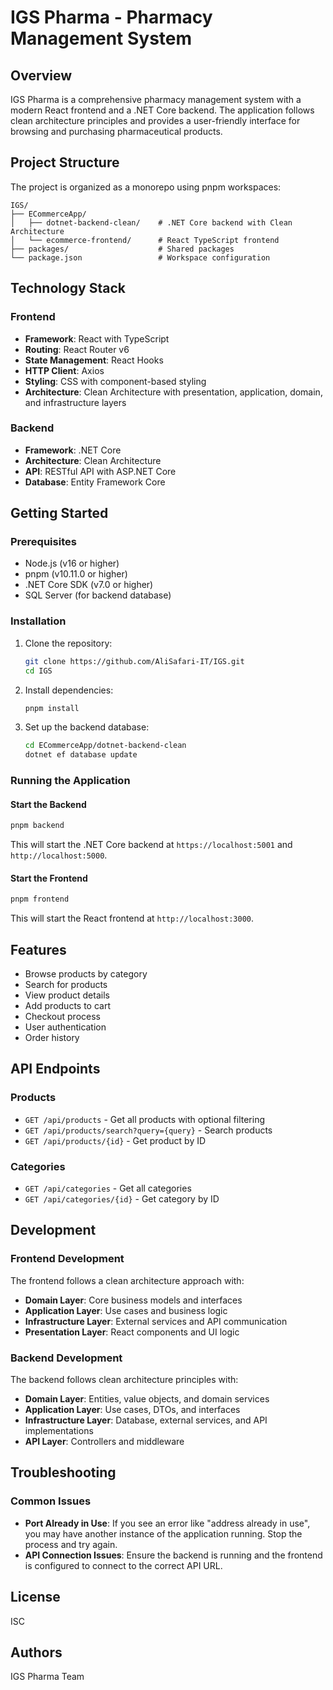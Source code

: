 # IGS Pharma - Pharmacy Management System

## Overview

IGS Pharma is a comprehensive pharmacy management system with a modern React frontend and a .NET Core backend. The application follows clean architecture principles and provides a user-friendly interface for browsing and purchasing pharmaceutical products.

## Project Structure

The project is organized as a monorepo using pnpm workspaces:

```tree
IGS/
├── ECommerceApp/
│   ├── dotnet-backend-clean/    # .NET Core backend with Clean Architecture
│   └── ecommerce-frontend/      # React TypeScript frontend
├── packages/                    # Shared packages
└── package.json                 # Workspace configuration
```

## Technology Stack

### Frontend

- **Framework**: React with TypeScript
- **Routing**: React Router v6
- **State Management**: React Hooks
- **HTTP Client**: Axios
- **Styling**: CSS with component-based styling
- **Architecture**: Clean Architecture with presentation, application, domain, and infrastructure layers

### Backend

- **Framework**: .NET Core
- **Architecture**: Clean Architecture
- **API**: RESTful API with ASP.NET Core
- **Database**: Entity Framework Core

## Getting Started

### Prerequisites

- Node.js (v16 or higher)
- pnpm (v10.11.0 or higher)
- .NET Core SDK (v7.0 or higher)
- SQL Server (for backend database)

### Installation

1. Clone the repository:

   ```bash
   git clone https://github.com/AliSafari-IT/IGS.git
   cd IGS
   ```

2. Install dependencies:

   ```bash
   pnpm install
   ```

3. Set up the backend database:

   ```bash
   cd ECommerceApp/dotnet-backend-clean
   dotnet ef database update
   ```

### Running the Application

#### Start the Backend

```bash
pnpm backend
```

This will start the .NET Core backend at `https://localhost:5001` and `http://localhost:5000`.

#### Start the Frontend

```bash
pnpm frontend
```

This will start the React frontend at `http://localhost:3000`.

## Features

- Browse products by category
- Search for products
- View product details
- Add products to cart
- Checkout process
- User authentication
- Order history

## API Endpoints

### Products

- `GET /api/products` - Get all products with optional filtering
- `GET /api/products/search?query={query}` - Search products
- `GET /api/products/{id}` - Get product by ID

### Categories

- `GET /api/categories` - Get all categories
- `GET /api/categories/{id}` - Get category by ID

## Development

### Frontend Development

The frontend follows a clean architecture approach with:

- **Domain Layer**: Core business models and interfaces
- **Application Layer**: Use cases and business logic
- **Infrastructure Layer**: External services and API communication
- **Presentation Layer**: React components and UI logic

### Backend Development

The backend follows clean architecture principles with:

- **Domain Layer**: Entities, value objects, and domain services
- **Application Layer**: Use cases, DTOs, and interfaces
- **Infrastructure Layer**: Database, external services, and API implementations
- **API Layer**: Controllers and middleware

## Troubleshooting

### Common Issues

- **Port Already in Use**: If you see an error like "address already in use", you may have another instance of the application running. Stop the process and try again.
- **API Connection Issues**: Ensure the backend is running and the frontend is configured to connect to the correct API URL.

## License

ISC

## Authors

IGS Pharma Team
